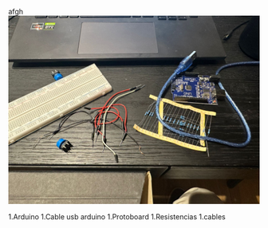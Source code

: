 afgh
![materiales](materiales.jpeg)

1.Arduino
1.Cable usb arduino
1.Protoboard
1.Resistencias
1.cables
